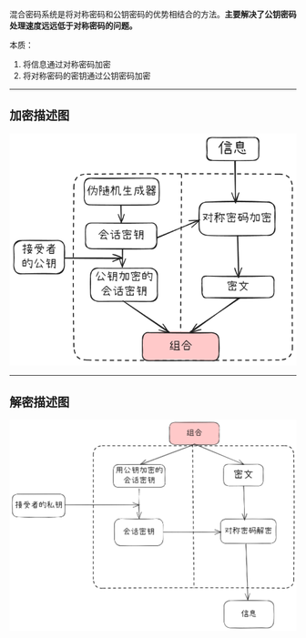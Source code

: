 混合密码系统是将对称密码和公钥密码的优势相结合的方法。**主要解决了公钥密码处理速度远远低于对称密码的问题。**

本质：
1. 将信息通过对称密码加密
2. 将对称密码的密钥通过公钥密码加密

---
## 加密描述图
![](../Attachment_box/Pasted%20image%2020250716153442.png)


---
## 解密描述图
![](../Attachment_box/Pasted%20image%2020250717105753.png)
